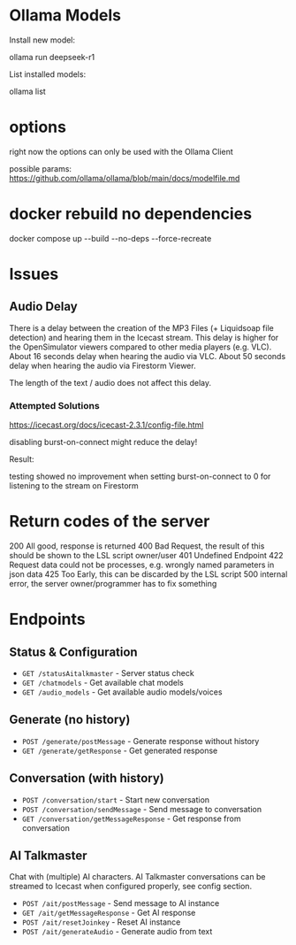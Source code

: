

# Ollama Models

Install new model:

ollama run deepseek-r1

List installed models:

ollama list


# options

right now the options can only be used with the Ollama Client

possible params:
https://github.com/ollama/ollama/blob/main/docs/modelfile.md



# docker rebuild no dependencies


docker compose up --build --no-deps --force-recreate


# Issues

## Audio Delay

There is a delay between the creation of the MP3 Files (+ Liquidsoap file detection) and hearing them in the Icecast stream.
This delay is higher for the OpenSimulator viewers compared to other media players (e.g. VLC).
About 16 seconds delay when hearing the audio via VLC.
About 50 seconds delay when hearing the audio via Firestorm Viewer.

The length of the text / audio does not affect this delay.

### Attempted Solutions

https://icecast.org/docs/icecast-2.3.1/config-file.html

disabling burst-on-connect might reduce the delay!

Result:

testing showed no improvement when setting burst-on-connect to 0 for listening to the stream on Firestorm


# Return codes of the server

200 All good, response is returned
400 Bad Request, the result of this should be shown to the LSL script owner/user
401 Undefined Endpoint
422 Request data could not be processes, e.g. wrongly named parameters in json data
425 Too Early, this can be discarded by the LSL script
500 internal error, the server owner/programmer has to fix something


# Endpoints

## Status & Configuration
- `GET /statusAitalkmaster` - Server status check
- `GET /chatmodels` - Get available chat models
- `GET /audio_models` - Get available audio models/voices

## Generate (no history)

- `POST /generate/postMessage` - Generate response without history
- `GET /generate/getResponse` - Get generated response

## Conversation (with history)

- `POST /conversation/start` - Start new conversation
- `POST /conversation/sendMessage` - Send message to conversation
- `GET /conversation/getMessageResponse` - Get response from conversation

## AI Talkmaster
Chat with (multiple) AI characters. AI Talkmaster conversations can be streamed to Icecast when configured properly, see config section.


- `POST /ait/postMessage` - Send message to AI instance
- `GET /ait/getMessageResponse` - Get AI response
- `POST /ait/resetJoinkey` - Reset AI instance
- `POST /ait/generateAudio` - Generate audio from text
